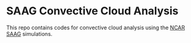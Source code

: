 # SAAG Convective Cloud Analysis

This repo contains codes for convective cloud analysis using the [NCAR SAAG](https://ral.ucar.edu/projects/south-america-affinity-group-saag) simulations.
